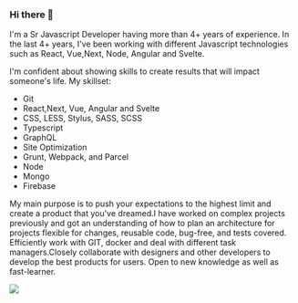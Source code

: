 ### Hi there 👋
I'm a Sr Javascript Developer having more than 4+ years of experience. In the last 4+ years, I've been working with different Javascript technologies such as React, Vue,Next, Node, Angular and Svelte.

I'm confident about showing skills to create results that will impact someone's life. My skillset:

- Git
- React,Next, Vue, Angular and Svelte
- CSS, LESS, Stylus, SASS, SCSS
- Typescript
- GraphQL
- Site Optimization
- Grunt, Webpack, and Parcel
- Node
- Mongo
- Firebase


My main purpose is to push your expectations to the highest limit and create a product that you've dreamed.I have worked on complex projects previously and got an understanding of how to plan an architecture for projects flexible for changes, reusable code, bug-free, and tests covered. Efficiently work with GIT, docker and deal with different task managers.Closely collaborate with designers and other developers to develop the best products for users. Open to new knowledge as well as fast-learner.


<img align="center" src="https://github-readme-stats.vercel.app/api/top-langs/?username=rehmatkarim&show_icons=true&theme=radical>" />
  


